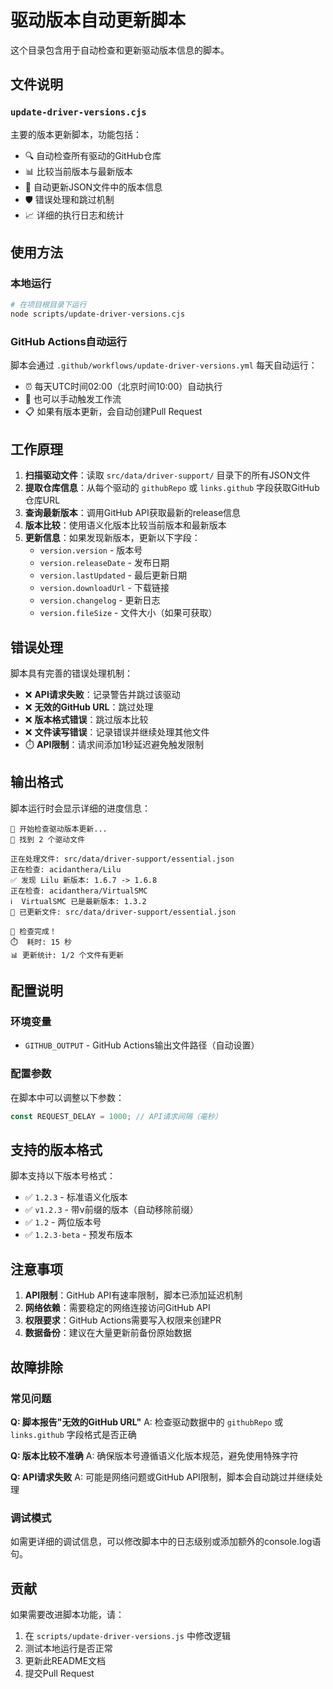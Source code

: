# 驱动版本自动更新脚本

这个目录包含用于自动检查和更新驱动版本信息的脚本。

## 文件说明

### `update-driver-versions.cjs`

主要的版本更新脚本，功能包括：

- 🔍 自动检查所有驱动的GitHub仓库
- 📊 比较当前版本与最新版本
- 📝 自动更新JSON文件中的版本信息
- 🛡️ 错误处理和跳过机制
- 📈 详细的执行日志和统计

## 使用方法

### 本地运行

```bash
# 在项目根目录下运行
node scripts/update-driver-versions.cjs
```

### GitHub Actions自动运行

脚本会通过 `.github/workflows/update-driver-versions.yml` 每天自动运行：

- ⏰ 每天UTC时间02:00（北京时间10:00）自动执行
- 🔄 也可以手动触发工作流
- 📋 如果有版本更新，会自动创建Pull Request

## 工作原理

1. **扫描驱动文件**：读取 `src/data/driver-support/` 目录下的所有JSON文件
2. **提取仓库信息**：从每个驱动的 `githubRepo` 或 `links.github` 字段获取GitHub仓库URL
3. **查询最新版本**：调用GitHub API获取最新的release信息
4. **版本比较**：使用语义化版本比较当前版本和最新版本
5. **更新信息**：如果发现新版本，更新以下字段：
   - `version.version` - 版本号
   - `version.releaseDate` - 发布日期
   - `version.lastUpdated` - 最后更新日期
   - `version.downloadUrl` - 下载链接
   - `version.changelog` - 更新日志
   - `version.fileSize` - 文件大小（如果可获取）

## 错误处理

脚本具有完善的错误处理机制：

- ❌ **API请求失败**：记录警告并跳过该驱动
- ❌ **无效的GitHub URL**：跳过处理
- ❌ **版本格式错误**：跳过版本比较
- ❌ **文件读写错误**：记录错误并继续处理其他文件
- ⏱️ **API限制**：请求间添加1秒延迟避免触发限制

## 输出格式

脚本运行时会显示详细的进度信息：

```
🚀 开始检查驱动版本更新...
📁 找到 2 个驱动文件

正在处理文件: src/data/driver-support/essential.json
正在检查: acidanthera/Lilu
✅ 发现 Lilu 新版本: 1.6.7 -> 1.6.8
正在检查: acidanthera/VirtualSMC
ℹ️  VirtualSMC 已是最新版本: 1.3.2
📝 已更新文件: src/data/driver-support/essential.json

🎉 检查完成！
⏱️  耗时: 15 秒
📊 更新统计: 1/2 个文件有更新
```

## 配置说明

### 环境变量

- `GITHUB_OUTPUT` - GitHub Actions输出文件路径（自动设置）

### 配置参数

在脚本中可以调整以下参数：

```javascript
const REQUEST_DELAY = 1000; // API请求间隔（毫秒）
```

## 支持的版本格式

脚本支持以下版本号格式：

- ✅ `1.2.3` - 标准语义化版本
- ✅ `v1.2.3` - 带v前缀的版本（自动移除前缀）
- ✅ `1.2` - 两位版本号
- ✅ `1.2.3-beta` - 预发布版本

## 注意事项

1. **API限制**：GitHub API有速率限制，脚本已添加延迟机制
2. **网络依赖**：需要稳定的网络连接访问GitHub API
3. **权限要求**：GitHub Actions需要写入权限来创建PR
4. **数据备份**：建议在大量更新前备份原始数据

## 故障排除

### 常见问题

**Q: 脚本报告"无效的GitHub URL"**
A: 检查驱动数据中的 `githubRepo` 或 `links.github` 字段格式是否正确

**Q: 版本比较不准确**
A: 确保版本号遵循语义化版本规范，避免使用特殊字符

**Q: API请求失败**
A: 可能是网络问题或GitHub API限制，脚本会自动跳过并继续处理

### 调试模式

如需更详细的调试信息，可以修改脚本中的日志级别或添加额外的console.log语句。

## 贡献

如果需要改进脚本功能，请：

1. 在 `scripts/update-driver-versions.js` 中修改逻辑
2. 测试本地运行是否正常
3. 更新此README文档
4. 提交Pull Request